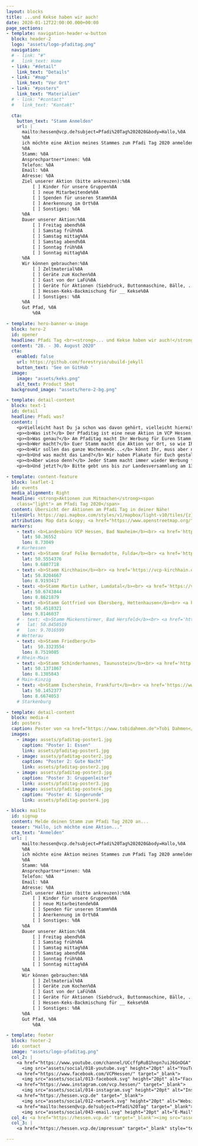 ```yaml
---
layout: blocks
title: ...und Kekse haben wir auch!
date: 2020-01-12T22:00:00.000+00:00
page_sections:
- template: navigation-header-w-button
  block: header-2
  logo: "assets/logo-pfaditag.png"
  navigation:
  # - link: "#"
  #   link_text: Home
  - link: "#detail"
    link_text: "Details"
  - link: "#map"
    link_text: "Vor Ort"
  - link: "#posters"
    link_text: "Materialien"
  # - link: "#contact"
  #   link_text: "Kontakt"

  cta:
    button_text: "Stamm Anmelden"
    url: |
      mailto:hessen@vcp.de?subject=Pfadi%20Tag%202020&body=Hallo,%0A
      %0A
      ich möchte eine Aktion meines Stammes zum Pfadi Tag 2020 anmelden. Dazu sind hier die wesentlichen Informationen für unsere Aktion.%0A
      %0A
      Stamm: %0A
      Ansprechpartner*innen: %0A
      Telefon: %0A
      Email: %0A
      Adresse: %0A
      Ziel unserer Aktion (bitte ankreuzen):%0A
          [ ] Kinder für unsere Gruppen%0A
          [ ] neue Mitarbeitende%0A
          [ ] Spenden für unseren Stamm%0A
          [ ] Anerkennung im Ort%0A
          [ ] Sonstiges: %0A
      %0A
      Dauer unserer Aktion:%0A
          [ ] Freitag abend%0A
          [ ] Samstag früh%0A
          [ ] Samstag mittag%0A
          [ ] Samstag abend%0A
          [ ] Sonntag früh%0A
          [ ] Sonntag mittag%0A
      %0A
      Wir können gebrauchen:%0A
          [ ] Zeltmaterial%0A
          [ ] Geräte zum Kochen%0A
          [ ] Gast von der LaFü%0A
          [ ] Geräte für Aktionen (Siebdruck, Buttonmaschine, Bälle, ...)%0A
          [ ] Hessen-Keks-Backmischung für __ Kekse%0A
          [ ] Sonstiges: %0A
      %0A
      Gut Pfad, %0A
          %0A

- template: hero-banner-w-image
  block: hero-2
  id: opener
  headline: Pfadi Tag <br><strong>... und Kekse haben wir auch!</strong>
  content: "28. - 30. August 2020"
  cta:
    enabled: false
    url: https://github.com/forestryio/ubuild-jekyll
    button_text: 'See on GitHub '
  image:
    image: "assets/keks.png"
    alt_text: Product Shot
  background_image: "assets/hero-2-bg.png"

- template: detail-content
  block: text-1
  id: detail
  headline: Pfadi was? 
  content: |
    <p>Vielleicht hast Du ja schon was davon gehört, vielleicht hiermit zum ersten Mal. Ganz egal, hier die wichtigsten Infos zum Pfaditag.</p>
    <p><b>Was ist?</b> Der Pfaditag ist eine neue Aktion im VCP Hessen, die wir gerne mal ausprobieren möchten.</p> 
    <p><b>Was genau?</b> Am Pfaditag macht Ihr Werbung für Euren Stamm und das, was Ihr genau erreichen wollt: eine neue Gruppe, neue Mitarbeitende, Geld, Liebe und Anerkennung – was auch immer.</p> 
    <p><b>Wer macht?</b> Euer Stamm macht die Aktion vor Ort, so wie Ihr es braucht. Das Land unterstützt Euch mit einer Werbekampagne, Material und wenn Ihr wollt auch Besuch von der Landesführungsrunde.</p> 
    <p><b>Wir sollen das ganze Wochenende...</b> könnt Ihr, muss aber nicht sein. Ob Eure Aktion jetzt 2 oder 72 Stunden geht bleibt ganz Euch überlassen. Schaut, was Ihr bewältigen könnt.</p> 
    <p><b>Und was macht das Land?</b> Wir haben Plakate für Euch gestaltet, die Ihr nutzen könnt. Da ist Platz für Eure eigenen Infos. Wir haben Werbeschnickschnack und wir haben eine Backmischung für Kekse, die Ihr bestellen könnt. Dazu gibt es eine Homepage, auf der Ihr Ideen für die Durchführung bekommt. Wenn Ihr Lust habt, könnt Ihr auch jemand von der Lafü einladen, zum Helfen, hübsch sein, Reden halten, was auch immer. Je nachdem wie viele Stämme mitmachen, werben wir auch mehr und überregionaler?</p> 
    <p><b>Aber wieso denn?</b> Jeder Stamm macht immer wieder Werbung für sich und organisiert dafür kleine Veranstaltungen. Genau das wollen wir unterstützen und ein bisschen bekannter machen, so dass vielleicht auch Leute vom Nachbarort kommen oder Menschen, die keinen Gemeindebrief lesen.</p> 
    <p><b>Und jetzt?</b> Bitte gebt uns bis zur Landesversammlung am 13. März 2020 Rückmeldung, ob Euer Stamm da mitmachen möchte. Der allerletzte Anmeldeschluss ist der 24. April 2020. </p> 

- template: content-feature
  block: leaflet-1
  id: events
  media_alignment: Right
  headline: <strong>Aktionen zum Mitmachen</strong><span
    class="light"> am Pfadi Tag 2020</span>
  content: Übersicht der Aktionen am Pfadi Tag in deiner Nähe!
  tilesUrl: https://api.mapbox.com/styles/v1/mapbox/light-v10/tiles/{z}/{x}/{y}?access_token=pk.eyJ1IjoiaG9lY2hzdCIsImEiOiJjazVueDhyMWkwenpuM2RydzltNjhraDAzIn0.HntghYG9IBZvVd0bUJEY9Q
  attribution: Map data &copy; <a href="https://www.openstreetmap.org/">OpenStreetMap</a> contributors, <a href="https://creativecommons.org/licenses/by-sa/2.0/">CC-BY-SA</a>, Imagery © <a href="https://www.mapbox.com/">Mapbox</a>
  markers:
    - text: <b>Landesbüro VCP Hessen, Bad Nauheim</b><br> <a href='https://hessen.vcp.de/'>https://hessen.vcp.de/</a>
      lat: 50.36552
      lon: 8.73049
    # Kurhessen
    - text: <b>Stamm Graf Folke Bernadotte, Fulda</b><br> <a href='http://vcp-fd.de'>http://vcp-fd.de</a>
      lat: 50.5554376
      lon: 9.6807718
    - text: <b>Stamm Kirchhain</b><br> <a href='https://vcp-kirchhain.de'>https://vcp-kirchhain.de</a>
      lat: 50.8204667
      lon: 8.9193417
    - text: <b>Stamm Martin Luther, Lumdatal</b><br> <a href='https://vcp-lumdatal.de'>https://vcp-lumdatal.de</a>
      lat: 50.6743844
      lon: 8.8621879
    - text: <b>Stamm Gottfried von Ebersberg, Hettenhausen</b><br> <a href='https://www.vcp-hettenhausen.de'>https://www.vcp-hettenhausen.de</a>
      lat: 50.4518321
      lon: 9.8146037
    # - text: <b>Stamm Mückenstürmer, Bad Hersfeld</b><br> <a href='https://vcp-hef.de'>https://vcp-hef.de</a>
    #   lat: 50.8450519
    #   lon: 9.7016599
    # Wetterau
    - text: <b>Stamm Friedberg</b>
      lat:  50.3323554
      lon: 8.7519085
    # Rhein-Main
    - text: <b>Stamm Schinderhannes, Taunusstein</b><br> <a href='http://www.vcp-taunusstein.de/'>http://www.vcp-taunusstein.de/</a>
      lat: 50.1371867
      lon: 8.1385843
    # Main-Kinzig
    - text: <b>Stamm Eschersheim, Frankfurt</b><br> <a href='https://www.efrg.de/gemeindeleben/kinder-und-jugendliche/integrative-pfadfindergruppen/'>https://www.efrg.de/gemeindeleben/kinder-und-jugendliche/integrative-pfadfindergruppen//</a>
      lat: 50.1452377
      lon: 8.6674053
    # Starkenburg

- template: detail-content
  block: media-4
  id: posters
  caption: Poster von <a href="https://www.tobidahmen.de">Tobi Dahmen</a> &copy; VCP Hessen
  images:
    - image: assets/pfaditag-poster1.jpg
      caption: "Poster 1: Essen"
      link: assets/pfaditag-poster1.jpg
    - image: assets/pfaditag-poster2.jpg
      caption: "Poster 2: Gute Nacht"
      link: assets/pfaditag-poster2.jpg
    - image: assets/pfaditag-poster3.jpg
      caption: "Poster 3: Gruppenleiter"
      link: assets/pfaditag-poster3.jpg
    - image: assets/pfaditag-poster4.jpg
      caption: "Poster 4: Singerunde"
      link: assets/pfaditag-poster4.jpg

- block: mailto
  id: signup
  content: Melde deinen Stamm zum Pfadi Tag 2020 an...
  teaser: "Hallo, ich möchte eine Aktion..."
  cta_text: "Anmelden"
  url: |
      mailto:hessen@vcp.de?subject=Pfadi%20Tag%202020&body=Hallo,%0A
      %0A
      ich möchte eine Aktion meines Stammes zum Pfadi Tag 2020 anmelden. Dazu sind hier die wesentlichen Informationen für unsere Aktion.%0A
      %0A
      Stamm: %0A
      Ansprechpartner*innen: %0A
      Telefon: %0A
      Email: %0A
      Adresse: %0A
      Ziel unserer Aktion (bitte ankreuzen):%0A
          [ ] Kinder für unsere Gruppen%0A
          [ ] neue Mitarbeitende%0A
          [ ] Spenden für unseren Stamm%0A
          [ ] Anerkennung im Ort%0A
          [ ] Sonstiges: %0A
      %0A
      Dauer unserer Aktion:%0A
          [ ] Freitag abend%0A
          [ ] Samstag früh%0A
          [ ] Samstag mittag%0A
          [ ] Samstag abend%0A
          [ ] Sonntag früh%0A
          [ ] Sonntag mittag%0A
      %0A
      Wir können gebrauchen:%0A
          [ ] Zeltmaterial%0A
          [ ] Geräte zum Kochen%0A
          [ ] Gast von der LaFü%0A
          [ ] Geräte für Aktionen (Siebdruck, Buttonmaschine, Bälle, ...)%0A
          [ ] Hessen-Keks-Backmischung für __ Kekse%0A
          [ ] Sonstiges: %0A
      %0A
      Gut Pfad, %0A
          %0A

- template: footer
  block: footer-2
  id: contact
  image: "assets/logo-pfaditag.png"
  col_2: | 
    <a href="https://www.youtube.com/channel/UCcffpRuB1hnpn7uiJ6GnDGA" target="_blank">
      <img src="assets/social/018-youtube.svg" height="20pt" alt="YouTube" /></a> 
    <a href="https://www.facebook.com/VCPHessen/" target="_blank">
      <img src="assets/social/013-facebook.svg" height="20pt" alt="Facebook" /></a> 
    <a href="https://www.instagram.com/vcp.hessen/" target="_blank">
      <img src="assets/social/014-instagram.svg" height="20pt" alt="Instagram" /></a> 
    <a href="https://hessen.vcp.de" target="_blank">
      <img src="assets/social/012-network.svg" height="20pt" alt="Website" /></a>  
    <a href="mailto:hessen@vcp.de?subject=Pfadi%20Tag" target="_blank">
      <img src="assets/social/043-email.svg" height="20pt" alt="E-Mail" /></a> 
  col_4: <a href="https://hessen.vcp.de" target="_blank"><img src="assets/logo-vcp.png" width="100%" /></a>
  col_3: |
    <a href="https://hessen.vcp.de/impressum" target="_blank" style="text-decoration: none;">Impressum & Datenschutz</a> 

---
```

